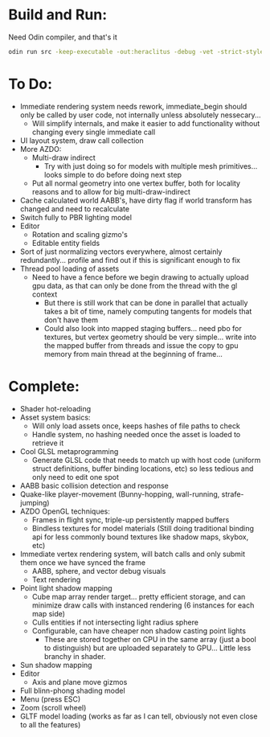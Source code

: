 # Build and Run:
Need Odin compiler, and that's it
```bash
odin run src -keep-executable -out:heraclitus -debug -vet -strict-style
```

# To Do:
- Immediate rendering system needs rework, immediate_begin should only be called by user code, not internally unless absolutely nessecary...
    - Will simplify internals, and make it easier to add functionality without changing every single immediate call
- UI layout system, draw call collection
- More AZDO:
    - Multi-draw indirect
        - Try with just doing so for models with multiple mesh primitives... looks simple to do before doing next step
    - Put all normal geometry into one vertex buffer, both for locality reasons and to allow for big multi-draw-indirect
- Cache calculated world AABB's, have dirty flag if world transform has changed and need to recalculate
- Switch fully to PBR lighting model
- Editor
    - Rotation and scaling gizmo's
    - Editable entity fields
- Sort of just normalizing vectors everywhere, almost certainly redundantly... profile and find out if this is significant enough to fix
- Thread pool loading of assets
    - Need to have a fence before we begin drawing to actually upload gpu data, as that can only be done from the thread with the gl context
        - But there is still work that can be done in parallel that actually takes a bit of time, namely computing tangents for models that don't have them
        - Could also look into mapped staging buffers... need pbo for textures, but vertex geometry should be very simple... write into the mapped buffer from threads and issue the copy to gpu memory from main thread at the beginning of frame...

# Complete:
- Shader hot-reloading
- Asset system basics:
    - Will only load assets once, keeps hashes of file paths to check
    - Handle system, no hashing needed once the asset is loaded to retrieve it
- Cool GLSL metaprogramming
    - Generate GLSL code that needs to match up with host code (uniform struct definitions, buffer binding locations, etc) so less tedious and only need to edit one spot
- AABB basic collision detection and response
- Quake-like player-movement (Bunny-hopping, wall-running, strafe-jumping)
- AZDO OpenGL techniques:
    - Frames in flight sync, triple-up persistently mapped buffers
    - Bindless textures for model materials (Still doing traditional binding api for less commonly bound textures like shadow maps, skybox, etc)
- Immediate vertex rendering system, will batch calls and only submit them once we have synced the frame
    - AABB, sphere, and vector debug visuals
    - Text rendering
- Point light shadow mapping
    - Cube map array render target... pretty efficient storage, and can minimize draw calls with instanced rendering (6 instances for each map side)
    - Culls entities if not intersecting light radius sphere
    - Configurable, can have cheaper non shadow casting point lights
        - These are stored together on CPU in the same array (just a bool to distinguish) but are uploaded separately to GPU... Little less branchy in shader.
- Sun shadow mapping
- Editor
    - Axis and plane move gizmos
- Full blinn-phong shading model
- Menu (press ESC)
- Zoom (scroll wheel)
- GLTF model loading (works as far as I can tell, obviously not even close to all the features)
